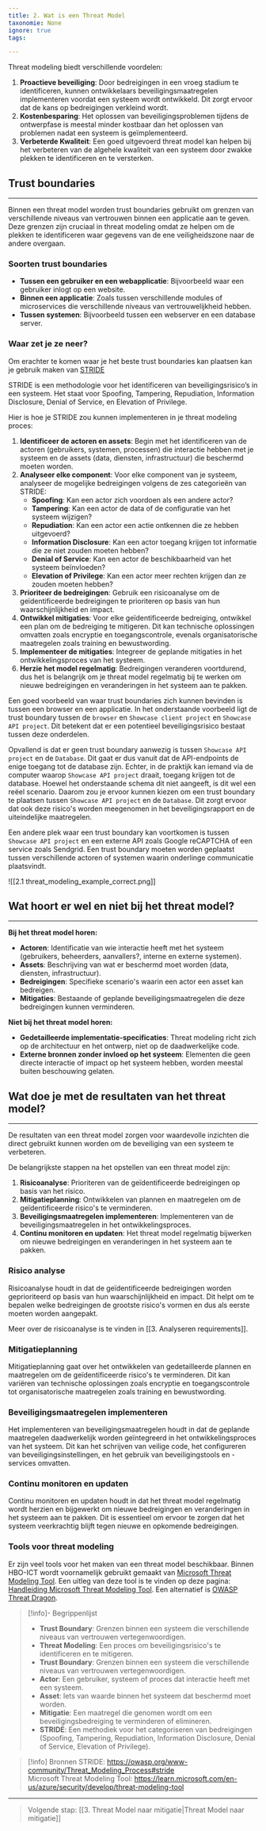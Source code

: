 ```yaml
---
title: 2. Wat is een Threat Model
taxonomie: None
ignore: true
tags:

---
```


Threat modeling biedt verschillende voordelen:
1. **Proactieve beveiliging**: Door bedreigingen in een vroeg stadium te identificeren, kunnen ontwikkelaars beveiligingsmaatregelen implementeren voordat een systeem wordt ontwikkeld. Dit zorgt ervoor dat de kans op bedreigingen verkleind wordt.
2. **Kostenbesparing**: Het oplossen van beveiligingsproblemen tijdens de ontwerpfase is meestal minder kostbaar dan het oplossen van problemen nadat een systeem is geïmplementeerd.
3. **Verbeterde Kwaliteit**: Een goed uitgevoerd threat model kan helpen bij het verbeteren van de algehele kwaliteit van een systeem door zwakke plekken te identificeren en te versterken.
## Trust boundaries
---
Binnen een threat model worden trust boundaries gebruikt om grenzen van verschillende niveaus van vertrouwen binnen een applicatie aan te geven. Deze grenzen zijn cruciaal in threat modeling omdat ze helpen om de plekken te identificeren waar gegevens van de ene veiligheidszone naar de andere overgaan.
### Soorten trust boundaries
- **Tussen een gebruiker en een webapplicatie**: Bijvoorbeeld waar een gebruiker inlogt op een website.
- **Binnen een applicatie**: Zoals tussen verschillende modules of microservices die verschillende niveaus van vertrouwelijkheid hebben.
- **Tussen systemen**: Bijvoorbeeld tussen een webserver en een database server.
### Waar zet je ze neer?
Om erachter te komen waar je het beste trust boundaries kan plaatsen kan je gebruik maken van [STRIDE](https://owasp.org/www-community/Threat_Modeling_Process#stride) 

STRIDE is een methodologie voor het identificeren van beveiligingsrisico’s in een systeem. Het staat voor Spoofing, Tampering, Repudiation, Information Disclosure, Denial of Service, en Elevation of Privilege. 

Hier is hoe je STRIDE zou kunnen implementeren in je threat modeling proces:
1. **Identificeer de actoren en assets**: Begin met het identificeren van de actoren (gebruikers, systemen, processen) die interactie hebben met je systeem en de assets (data, diensten, infrastructuur) die beschermd moeten worden.
2. **Analyseer elke component**: Voor elke component van je systeem, analyseer de mogelijke bedreigingen volgens de zes categorieën van STRIDE:
	- **Spoofing**: Kan een actor zich voordoen als een andere actor?
    - **Tampering**: Kan een actor de data of de configuratie van het systeem wijzigen?
    - **Repudiation**: Kan een actor een actie ontkennen die ze hebben uitgevoerd?
    - **Information Disclosure**: Kan een actor toegang krijgen tot informatie die ze niet zouden moeten hebben?
    - **Denial of Service**: Kan een actor de beschikbaarheid van het systeem beïnvloeden?
    - **Elevation of Privilege**: Kan een actor meer rechten krijgen dan ze zouden moeten hebben?
3. **Prioriteer de bedreigingen**: Gebruik een risicoanalyse om de geïdentificeerde bedreigingen te prioriteren op basis van hun waarschijnlijkheid en impact.
4. **Ontwikkel mitigaties**: Voor elke geïdentificeerde bedreiging, ontwikkel een plan om de bedreiging te mitigeren. Dit kan technische oplossingen omvatten zoals encryptie en toegangscontrole, evenals organisatorische maatregelen zoals training en bewustwording.
5. **Implementeer de mitigaties**: Integreer de geplande mitigaties in het ontwikkelingsproces van het systeem.
6. **Herzie het model regelmatig**: Bedreigingen veranderen voortdurend, dus het is belangrijk om je threat model regelmatig bij te werken om nieuwe bedreigingen en veranderingen in het systeem aan te pakken.

Een goed voorbeeld van waar trust boundaries zich kunnen bevinden is tussen een browser en een applicatie. In het onderstaande voorbeeld ligt de trust boundary tussen de `browser` en `Showcase client project` en `Showcase API project`. Dit betekent dat er een potentieel beveiligingsrisico bestaat tussen deze onderdelen.

Opvallend is dat er geen trust boundary aanwezig is tussen `Showcase API project` en de `Database`. Dit gaat er dus vanuit dat de API-endpoints de enige toegang tot de database zijn. Echter, in de praktijk kan iemand via de computer waarop `Showcase API project` draait, toegang krijgen tot de database. Hoewel het onderstaande schema dit niet aangeeft, is dit wel een reëel scenario. Daarom zou je ervoor kunnen kiezen om een trust boundary te plaatsen tussen `Showcase API project` en de `Database`. Dit zorgt ervoor dat ook deze risico's worden meegenomen in het beveiligingsrapport en de uiteindelijke maatregelen.

Een andere plek waar een trust boundary kan voortkomen is tussen `Showcase API project` en een externe API zoals Google reCAPTCHA of een service zoals Sendgrid. Een trust boundary moeten worden geplaatst tussen verschillende actoren of systemen waarin onderlinge communicatie plaatsvindt. 

![[2.1 threat_modeling_example_correct.png]]

## Wat hoort er wel en niet bij het threat model?
---
**Bij het threat model horen:**
- **Actoren**: Identificatie van wie interactie heeft met het systeem (gebruikers, beheerders, aanvallers?, interne en externe systemen).
- **Assets**: Beschrijving van wat er beschermd moet worden (data, diensten, infrastructuur).
- **Bedreigingen**: Specifieke scenario's waarin een actor een asset kan bedreigen.
- **Mitigaties**: Bestaande of geplande beveiligingsmaatregelen die deze bedreigingen kunnen verminderen.

**Niet bij het threat model horen:**
- **Gedetailleerde implementatie-specificaties**: Threat modeling richt zich op de architectuur en het ontwerp, niet op de daadwerkelijke code.
- **Externe bronnen zonder invloed op het systeem**: Elementen die geen directe interactie of impact op het systeem hebben, worden meestal buiten beschouwing gelaten.
## Wat doe je met de resultaten van het threat model?
---
De resultaten van een threat model zorgen voor waardevolle inzichten die direct gebruikt kunnen worden om de beveiliging van een systeem te verbeteren. 

De belangrijkste stappen na het opstellen van een threat model zijn:
1. **Risicoanalyse**: Prioriteren van de geïdentificeerde bedreigingen op basis van het risico.
2. **Mitigatieplanning**: Ontwikkelen van plannen en maatregelen om de geïdentificeerde risico's te verminderen.
3. **Beveiligingsmaatregelen implementeren**: Implementeren van de beveiligingsmaatregelen in het ontwikkelingsproces.
4. **Continu monitoren en updaten**: Het threat model regelmatig bijwerken om nieuwe bedreigingen en veranderingen in het systeem aan te pakken.
### Risico analyse
Risicoanalyse houdt in dat de geïdentificeerde bedreigingen worden geprioriteerd op basis van hun waarschijnlijkheid en impact. Dit helpt om te bepalen welke bedreigingen de grootste risico's vormen en dus als eerste moeten worden aangepakt.

Meer over de risicoanalyse is te vinden in [[3. Analyseren requirements]].
### Mitigatieplanning
Mitigatieplanning gaat over het ontwikkelen van gedetailleerde plannen en maatregelen om de geïdentificeerde risico's te verminderen. Dit kan variëren van technische oplossingen zoals encryptie en toegangscontrole tot organisatorische maatregelen zoals training en bewustwording.
### Beveiligingsmaatregelen implementeren
Het implementeren van beveiligingsmaatregelen houdt in dat de geplande maatregelen daadwerkelijk worden geïntegreerd in het ontwikkelingsproces van het systeem. Dit kan het schrijven van veilige code, het configureren van beveiligingsinstellingen, en het gebruik van beveiligingstools en -services omvatten.
### Continu monitoren en updaten
Continu monitoren en updaten houdt in dat het threat model regelmatig wordt herzien en bijgewerkt om nieuwe bedreigingen en veranderingen in het systeem aan te pakken. Dit is essentieel om ervoor te zorgen dat het systeem veerkrachtig blijft tegen nieuwe en opkomende bedreigingen.
### Tools voor threat modeling
Er zijn veel tools voor het maken van een threat model beschikbaar. Binnen HBO-ICT wordt voornamelijk gebruikt gemaakt van [Microsoft Threat Modeling Tool](https://learn.microsoft.com/en-us/azure/security/develop/threat-modeling-tool).  Een uitleg van deze tool is te vinden op deze pagina: [Handleiding Microsoft Threat Modeling Tool](Handleiding%20Microsoft%20Threat%20Modeling%20Tool.md). Een alternatief is [OWASP Threat Dragon](https://owasp.org/www-project-threat-dragon/).

> [!info]- Begrippenlijst
>- **Trust Boundary**: Grenzen binnen een systeem die verschillende niveaus van vertrouwen vertegenwoordigen.
>- **Threat Modeling**: Een proces om beveiligingsrisico's te identificeren en te mitigeren.
>- **Trust Boundary**: Grenzen binnen een systeem die verschillende niveaus van vertrouwen vertegenwoordigen.
>- **Actor**: Een gebruiker, systeem of proces dat interactie heeft met een systeem.
>- **Asset**: Iets van waarde binnen het systeem dat beschermd moet worden.
>- **Mitigatie**: Een maatregel die genomen wordt om een beveiligingsbedreiging te verminderen of elimineren.
>- **STRIDE**: Een methodiek voor het categoriseren van bedreigingen (Spoofing, Tampering, Repudiation, Information Disclosure, Denial of Service, Elevation of Privilege).

> [!info] Bronnen
> STRIDE: https://owasp.org/www-community/Threat_Modeling_Process#stride \
> Microsoft Threat Modeling Tool: https://learn.microsoft.com/en-us/azure/security/develop/threat-modeling-tool

---
> Volgende stap: [[3. Threat Model naar mitigatie|Threat Model naar mitigatie]]